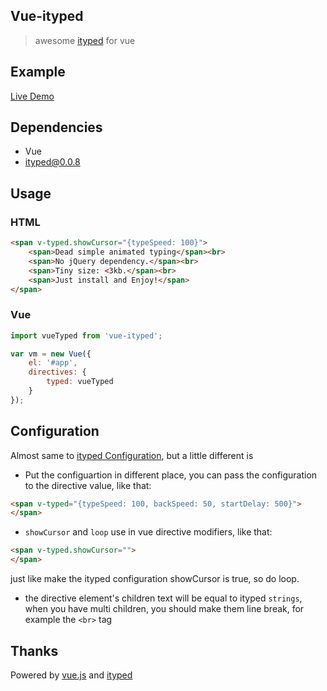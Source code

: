 ## Vue-ityped

> awesome [ityped](https://github.com/luisvinicius167/ityped) for vue

## Example

[Live Demo](https://monkindey.github.io/vue-ityped/example/index.html)

## Dependencies

* Vue
* ityped@0.0.8

## Usage

### HTML
```html
<span v-typed.showCursor="{typeSpeed: 100}">
	<span>Dead simple animated typing</span><br>
	<span>No jQuery dependency.</span><br>
	<span>Tiny size: <3kb.</span><br>
	<span>Just install and Enjoy!</span>
</span>
```

### Vue
```javascript
import vueTyped from 'vue-ityped';

var vm = new Vue({
	el: '#app',
	directives: {
		typed: vueTyped
	}
});
```

## Configuration 

Almost same to [ityped Configuration](https://github.com/luisvinicius167/ityped#api), but a little different is

* Put the configuartion in different place, you can pass the configuration to the directive value, like that:

```html
<span v-typed="{typeSpeed: 100, backSpeed: 50, startDelay: 500}">
</span>
```

* `showCursor` and `loop` use in vue directive modifiers, like that: 

```html
<span v-typed.showCursor="">
</span>
```
just like make the ityped configuration showCursor is true, so do loop.

* the directive element's children text will be equal to ityped `strings`,
when you have multi children, you should make them line break, for example the `<br>` tag

## Thanks

Powered by [vue.js](https://github.com/vuejs/vue) and [ityped](https://github.com/luisvinicius167/ityped)